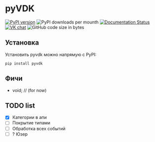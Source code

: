# pyVDK
[![PyPI version](https://badge.fury.io/py/pyvdk.svg)](https://badge.fury.io/py/pyvdk)
![PyPI downloads per mounth](https://img.shields.io/pypi/dm/pyvdk)
[![Documentation Status](https://readthedocs.org/projects/pyvdk/badge/?version=latest)](https://pyvdk.readthedocs.io/ru/latest/?badge=latest)
[![VK chat](https://img.shields.io/badge/VK%20chat-support-blueviolet)](https://vk.me/join/AJQ1d/RAzBm4QcrxZ5hJTFSJ)
![GitHub code size in bytes](https://img.shields.io/github/languages/code-size/UT1C/pyvdk)

## Установка
Установить pyvdk можно напрямую с PyPI:
```
pip install pyvdk
```

## Фичи
- void; // (for now)

## TODO list

- [x] Категории в апи
- [ ] Покрытие типами
- [ ] Обработка всех событий
- [ ] ? Юзер
